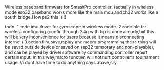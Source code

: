 Wireless baseband firmware for SmashPro controller.
(actually in wireless mode esp32 baseband works more like the main mcu,and ch32 works like a south bridge.How ps2 this is!!)

todo:
1.code imu driver for gyroscope in wireless mode.
2.code ble for wireless configuring.(config through 2.4g with tcp is done already,but this will be very inconvenience for users because it means disconnecting internet.)
3.action film,save,replay and macro programming.these thing will be saved outside device(or saved on esp32 temporary and non-playable),
  and can be played by driver software by commanding controller report certain input. in this way,macro function will not hurt controller's tournament usage.
//i dont have time to do anything says above,sry.
